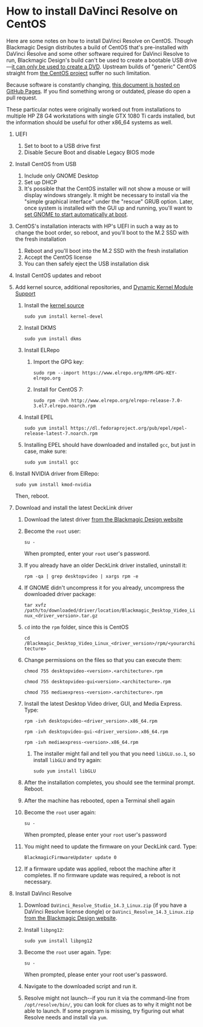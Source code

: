 # How to install DaVinci Resolve on CentOS

Here are some notes on how to install  DaVinci Resolve on CentOS. Though Blackmagic Design distributes a build of CentOS that's pre-installed with DaVinci Resolve and some other software required for DaVinci Resolve to run, Blackmagic Design's build can't be used to create a bootable USB drive&mdash;[it can only be used to create a DVD](https://forum.blackmagicdesign.com/viewtopic.php?f=21&t=65447#p370722). Upstream builds of "generic" CentOS straight from [the CentOS project](https://www.centos.org/) suffer no such limitation.

Because software is constantly changing, [this document is hosted on GitHub Pages](https://github.com/sethgoldin/davinci-resolve-generic-centos). If you find something wrong or outdated, please do open a pull request. 

These particular notes were originally worked out from installations to multiple HP Z8 G4 workstations with single GTX 1080 Ti cards installed, but the information should be useful for other x86_64 systems as well.

1. UEFI
	1. Set to boot to a USB drive first
	2. Disable Secure Boot and disable Legacy BIOS mode
2. Install CentOS from USB
	1. Include only GNOME Desktop
	2. Set up DHCP
	3. It's possible that the CentOS installer will not show a mouse or will display windows strangely. It might be necessary to install via the "simple graphical interface" under the "rescue" GRUB option. Later, once system is installed with the GUI up and running, you'll want to [set GNOME to start automatically at boot](https://www.rootusers.com/how-to-start-gui-in-centos-7-linux/).
3. CentOS's installation interacts with HP's UEFI in such a way as to change the boot order, so reboot, and you'll boot to the M.2 SSD with the fresh installation
	1. Reboot and you'll boot into the M.2 SSD with the fresh installation
	2. Accept the CentOS license
	3. You can then safely eject the USB installation disk
4. Install CentOS updates and reboot
5. Add kernel source, additional repositories, and [Dynamic Kernel Module Support](https://en.wikipedia.org/wiki/Dynamic_Kernel_Module_Support)
	1. Install the [kernel source](https://wiki.centos.org/HowTos/I_need_the_Kernel_Source)
	
		```sudo yum install kernel-devel```
			
	2. Install DKMS
		
		```sudo yum install dkms```
		
	3. Install ELRepo
	
		1. Import the GPG key:
		
			```sudo rpm --import https://www.elrepo.org/RPM-GPG-KEY-elrepo.org```
		
		2. Install for CentOS 7:
		
			```sudo rpm -Uvh http://www.elrepo.org/elrepo-release-7.0-3.el7.elrepo.noarch.rpm```
		
	4. Install EPEL
	
		```sudo yum install https://dl.fedoraproject.org/pub/epel/epel-release-latest-7.noarch.rpm```
		
	5. Installing EPEL should have downloaded and installed `gcc`, but just in case, make sure:
	
		```sudo yum install gcc```

6. Install NVIDIA driver from ElRepo:
	
	```sudo yum install kmod-nvidia```
	
	Then, reboot.
	
7. Download and install the latest DeckLink driver

	1. Download the latest driver [from the Blackmagic Design website](https://www.blackmagicdesign.com/support/family/capture-and-playback)
	2. Become the `root` user:
		
		```su -```
		
		When prompted, enter your `root` user's password.
		
	3. If you already have an older DeckLink driver installed, uninstall it:
		
		```rpm -qa | grep desktopvideo | xargs rpm -e```
		
	4. If GNOME didn't uncompress it for you already, uncompress the downloaded driver package:
		
		```tar xvfz /path/to/downloaded/driver/location/Blackmagic_Desktop_Video_Linux_<driver_version>.tar.gz```
		
	5. `cd` into the `rpm` folder, since this is CentOS
	
		```cd /Blackmagic_Desktop_Video_Linux_<driver_version>/rpm/<yourarchitecture>```
		
	6. Change permissions on the files so that you can execute them:
	
		```chmod 755 desktopvideo-<version>.<architecture>.rpm```
		
		```chmod 755 desktopvideo-gui<version>.<architecture>.rpm```
		
		```chmod 755 mediaexpress-<version>.<architecture>.rpm```
		
	7. Install the latest Desktop Video driver, GUI, and Media Express. Type:

		```rpm -ivh desktopvideo-<driver_version>.x86_64.rpm```

		```rpm -ivh desktopvideo-gui-<driver_version>.x86_64.rpm```
		
		```rpm -ivh mediaexpress-<version>.x86_64.rpm```
		
		1. The installer might fail and tell you that you need `libGLU.so.1`, so install `libGLU` and try again:
				
			```sudo yum install libGLU```
		
	8. After the installation completes, you should see the terminal prompt. Reboot.
	9. After the machine has rebooted, open a Terminal shell again
	10. Become the `root` user again:
		
		```su -```
		
		When prompted, please enter your `root` user's password
		
	11. You might need to update the firmware on your DeckLink card. Type:
		
		```BlackmagicFirmwareUpdater update 0```
		
	12.  If a firmware update was applied, reboot the machine after it completes. If no firmware update was required, a reboot is not necessary.
	
9. Install DaVinci Resolve
	1. Download `DaVinci_Resolve_Studio_14.3_Linux.zip` (if you have a DaVinci Resolve license dongle) or `DaVinci_Resolve_14.3_Linux.zip` [from the Blackmagic Design website](https://www.blackmagicdesign.com/support/family/davinci-resolve-and-fusion).
	2. Install `libpng12`:
	
		```sudo yum install libpng12```
		
	3. Become the `root` user again. Type:

		```su -```
		
		When prompted, please enter your root user's password.
	
	4.	Navigate to the downloaded script and run it.
	
	5. Resolve might not launch--if you run it via the command-line from `/opt/resolve/bin/`, you can look for clues as to why it might not be able to launch. If some program is missing, try figuring out what Resolve needs and install via `yum`.
